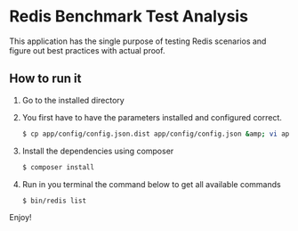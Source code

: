 Redis Benchmark Test Analysis
========

This application has the single purpose of testing Redis scenarios and figure out best practices with actual proof.

How to run it
---
1. Go to the installed directory
2. You first have to have the parameters installed and configured correct. 
    
    ```bash
    $ cp app/config/config.json.dist app/config/config.json &amp; vi app/config/config.json
    ```
    
3. Install the dependencies using composer

    ```bash
    $ composer install
    ```

4. Run in you terminal the command below to get all available commands
    
    ```bash
    $ bin/redis list
    ```
    
Enjoy!
